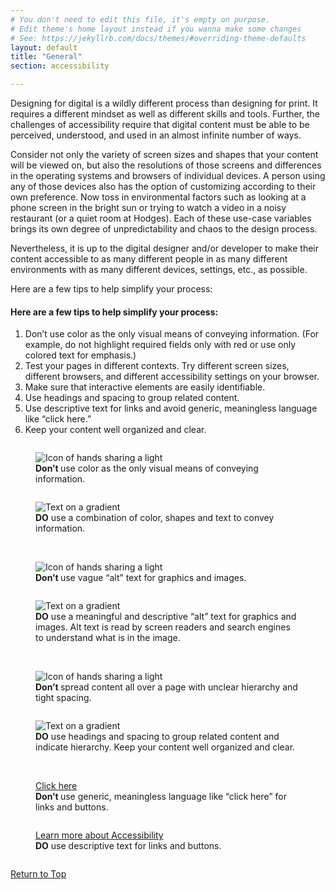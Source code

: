 ```yaml
---
# You don't need to edit this file, it's empty on purpose.
# Edit theme's home layout instead if you wanna make some changes
# See: https://jekyllrb.com/docs/themes/#overriding-theme-defaults
layout: default
title: "General"
section: accessibility

---
```



<p class="lead">Designing for digital is a wildly different process than designing for print. It requires a different mindset as well as different skills and tools. Further, the challenges of accessibility require that digital content must be able to be perceived, understood, and used in an almost infinite number of ways. </p>

Consider not only the variety of screen sizes and shapes that your content will be viewed on, but also the resolutions of those screens and differences in the operating systems and browsers of individual devices. A person using any of those devices also has the option of customizing according to their own preference. Now toss in environmental factors such as looking at a phone screen in the bright sun or trying to watch a video in a noisy restaurant (or a quiet room at Hodges). Each of these use-case variables brings its own degree of unpredictability and chaos to the design process.

Nevertheless, it is up to the digital designer and/or developer to make their content accessible to as many different people in as many different environments with as many different devices, settings, etc., as possible. 

Here are a few tips to help simplify your process:


#### Here are a few tips to help simplify your process:

1.	Don’t use color as the only visual means of conveying information. (For example, do not highlight required fields only with red or use only colored text for emphasis.)
2.	Test your pages in different contexts. Try different screen sizes, different browsers, and different accessibility settings on your browser.
3.	Make sure that interactive elements are easily identifiable.
4.	Use headings and spacing to group related content.
5.	Use descriptive text for links and avoid generic, meaningless language like “click here.”
6.	Keep your content well organized and clear.



<div class="half column">
<figure>
<img src="../../assets/i/access/color_graphic_2_4-768x464.jpg" alt="Icon of hands sharing a light"  />
<figcaption>
<strong>Don’t </strong> use color as the only visual means of conveying information. </figcaption>
</figure>
</div>
<div class="half column">
<figure>
<img src="../../assets/i/access/color_graphic_2_2-1024x482.jpg" alt="Text on a gradient"  />
<figcaption>
<strong>DO</strong> use a combination of color, shapes and text to convey information.</figcaption>
</figure>

</div>

<div class="clearfix"></div>
<br>
<div class="half column">
<figure>
<img src="../../assets/i/access/smokey_alt_2.jpg" alt="Icon of hands sharing a light"  />
<figcaption>
<strong>Don’t </strong> use vague “alt” text for graphics and images. </figcaption>
</figure>
</div>
<div class="half column">
<figure>
<img src="../../assets/i/access/smokey_alt_1.jpg" alt="Text on a gradient"  />
<figcaption>
<strong>DO</strong> use a meaningful and descriptive “alt” text for graphics and images. Alt text is read by screen readers and search engines to understand what is in the image.</figcaption>
</figure>

</div>


<div class="clearfix"></div>
<br>
<div class="half column">
<figure>
<img src="../../assets/i/access/Screen-Shot-2018-09-05-at-9.02.28-AM.png" alt="Icon of hands sharing a light"  />
<figcaption>
<strong>Don’t </strong> spread content all over a page with unclear hierarchy and tight spacing.</figcaption>
</figure>
</div>
<div class="half column">
<figure>
<img src="../../assets/i/access/Screen-Shot-2018-09-05-at-9.02.37-AM.png" alt="Text on a gradient"  />
<figcaption>
<strong>DO</strong> use headings and spacing to group related content and indicate hierarchy. Keep your content well organized and clear.</figcaption>
</figure>

</div>
<div class="clearfix"></div>
<br>
<div class="half column">
<figure>
<a class="btn btn-default" href="#" role="button">Click here</a>
<figcaption>
<strong>Don’t </strong> use generic, meaningless language like “click here” for links and buttons.</figcaption>
</figure>
</div>
<div class="half column">
<figure>
<a class="btn btn-default" href="#" role="button">Learn more about Accessibility</a>
<figcaption>
<strong>DO</strong> use descriptive text for links and buttons.</figcaption>
</figure>

</div>

<div class="clearfix"></div>



[Return to Top](#content)